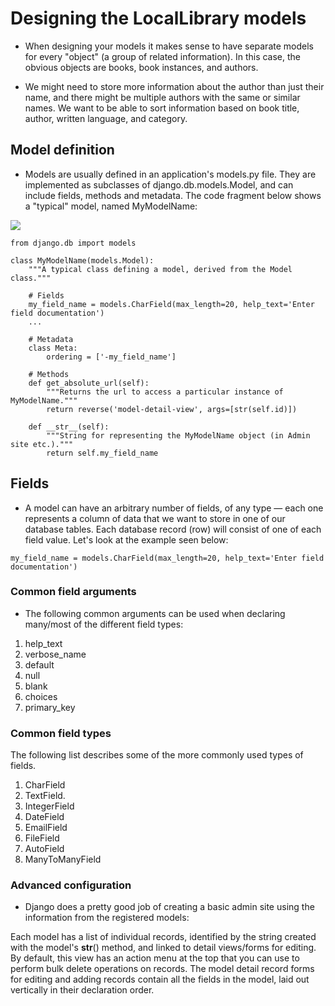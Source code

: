 # Designing the LocalLibrary models

- When designing your models it makes sense to have separate models for every "object" (a group of related information). In this case, the obvious objects are books, book instances, and authors.

- We might need to store more information about the author than just their name, and there might be multiple authors with the same or similar names. We want to be able to sort information based on book title, author, written language, and category.

## Model definition

- Models are usually defined in an application's models.py file. They are implemented as subclasses of django.db.models.Model, and can include fields, methods and metadata. The code fragment below shows a "typical" model, named MyModelName:

![](https://mdn.mozillademos.org/files/15645/Library%20Website%20-%20Mongoose_Express.png)

```
from django.db import models

class MyModelName(models.Model):
    """A typical class defining a model, derived from the Model class."""

    # Fields
    my_field_name = models.CharField(max_length=20, help_text='Enter field documentation')
    ...

    # Metadata
    class Meta:
        ordering = ['-my_field_name']

    # Methods
    def get_absolute_url(self):
        """Returns the url to access a particular instance of MyModelName."""
        return reverse('model-detail-view', args=[str(self.id)])

    def __str__(self):
        """String for representing the MyModelName object (in Admin site etc.)."""
        return self.my_field_name
```

## Fields

- A model can have an arbitrary number of fields, of any type — each one represents a column of data that we want to store in one of our database tables. Each database record (row) will consist of one of each field value. Let's look at the example seen below:

```
my_field_name = models.CharField(max_length=20, help_text='Enter field documentation')
```

### Common field arguments

- The following common arguments can be used when declaring many/most of the different field types:

1. help_text
2. verbose_name
3. default
4. null
5. blank
6. choices
7. primary_key

### Common field types

The following list describes some of the more commonly used types of fields.

1. CharField
2. TextField.
3. IntegerField
4. DateField
5. EmailField
6. FileField
7. AutoField
8. ManyToManyField

### Advanced configuration

- Django does a pretty good job of creating a basic admin site using the information from the registered models:

Each model has a list of individual records, identified by the string created with the model's **str**() method, and linked to detail views/forms for editing. By default, this view has an action menu at the top that you can use to perform bulk delete operations on records.
The model detail record forms for editing and adding records contain all the fields in the model, laid out vertically in their declaration order.
